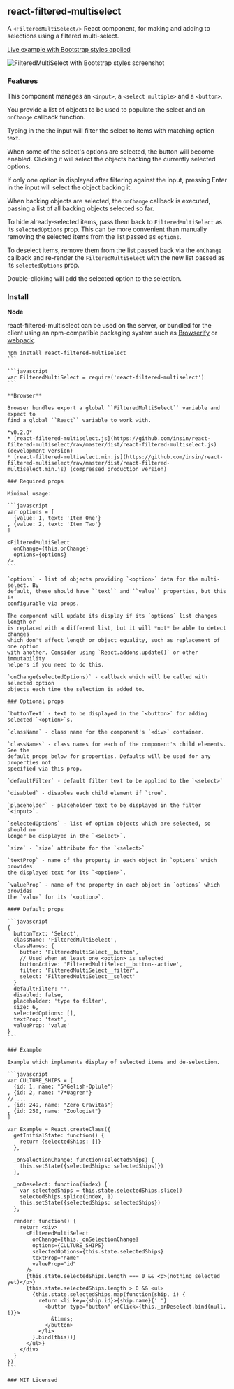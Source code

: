 ## react-filtered-multiselect

A `<FilteredMultiSelect/>` React component, for making and adding to selections
using a filtered multi-select.

[Live example with Bootstrap styles applied](http://insin.github.io/react-filtered-multiselect/)

![FilteredMultiSelect with Bootstrap styles screenshot](https://github.com/insin/react-filtered-multiselect/raw/master/bootstrap-example.png "A FilteredMultiSelect with Bootstrap styles applied")

### Features

This component manages an `<input>`, a `<select multiple>` and a `<button>`.

You provide a list of objects to be used to populate the select and an `onChange`
callback function.

Typing in the the input will filter the select to items with matching option text.

When some of the select's options are selected, the button will become enabled.
Clicking it will select the objects backing the currently selected options.

If only one option is displayed after filtering against the input, pressing Enter
in the input will select the object backing it.

When backing objects are selected, the `onChange` callback is executed, passing
a list of all backing objects selected so far.

To hide already-selected items, pass them back to `FilteredMultiSelect` as its
`selectedOptions` prop. This can be more convenient than manually removing the
selected items from the list passed as `options`.

To deselect items, remove them from the list passed back via the `onChange`
callback and re-render the `FilteredMultiSelect` with the new list passed as its
`selectedOptions` prop.

Double-clicking will add the selected option to the selection.

### Install

**Node**

react-filtered-multiselect can be used on the server, or bundled for the client
using an npm-compatible packaging system such as [Browserify](http://browserify.org/)
or [webpack](http://webpack.github.io/).

````
npm install react-filtered-multiselect
```

```javascript
var FilteredMultiSelect = require('react-filtered-multiselect')
```

**Browser**

Browser bundles export a global ``FilteredMultiSelect`` variable and expect to
find a global ``React`` variable to work with.

*v0.2.0*
* [react-filtered-multiselect.js](https://github.com/insin/react-filtered-multiselect/raw/master/dist/react-filtered-multiselect.js) (development version)
* [react-filtered-multiselect.min.js](https://github.com/insin/react-filtered-multiselect/raw/master/dist/react-filtered-multiselect.min.js) (compressed production version)

### Required props

Minimal usage:

```javascript
var options = [
  {value: 1, text: 'Item One'}
, {value: 2, text: 'Item Two'}
]

<FilteredMultiSelect
  onChange={this.onChange}
  options={options}
/>
```

`options` - list of objects providing `<option>` data for the multi-select. By
default, these should have ``text`` and ``value`` properties, but this is
configurable via props.

The component will update its display if its `options` list changes length or
is replaced with a different list, but it will *not* be able to detect changes
which don't affect length or object equality, such as replacement of one option
with another. Consider using `React.addons.update()` or other immutability
helpers if you need to do this.

`onChange(selectedOptions)` - callback which will be called with selected option
objects each time the selection is added to.

### Optional props

`buttonText` - text to be displayed in the `<button>` for adding selected `<option>`s.

`className` - class name for the component's `<div>` container.

`classNames` - class names for each of the component's child elements. See the
default props below for properties. Defaults will be used for any properties not
specified via this prop.

`defaultFilter` - default filter text to be applied to the `<select>`

`disabled` - disables each child element if `true`.

`placeholder` - placeholder text to be displayed in the filter `<input>`.

`selectedOptions` - list of option objects which are selected, so should no
longer be displayed in the `<select>`.

`size` - `size` attribute for the `<select>`

`textProp` - name of the property in each object in `options` which provides
the displayed text for its `<option>`.

`valueProp` - name of the property in each object in `options` which provides
the `value` for its `<option>`.

#### Default props

```javascript
{
  buttonText: 'Select',
  className: 'FilteredMultiSelect',
  classNames: {
    button: 'FilteredMultiSelect__button',
    // Used when at least one <option> is selected
    buttonActive: 'FilteredMultiSelect__button--active',
    filter: 'FilteredMultiSelect__filter',
    select: 'FilteredMultiSelect__select'
  }
  defaultFilter: '',
  disabled: false,
  placeholder: 'type to filter',
  size: 6,
  selectedOptions: [],
  textProp: 'text',
  valueProp: 'value'
}
```

### Example

Example which implements display of selected items and de-selection.

```javascript
var CULTURE_SHIPS = [
  {id: 1, name: "5*Gelish-Oplule"}
, {id: 2, name: "7*Uagren"}
// ...
, {id: 249, name: "Zero Gravitas"}
, {id: 250, name: "Zoologist"}
]

var Example = React.createClass({
  getInitialState: function() {
    return {selectedShips: []}
  },

  _onSelectionChange: function(selectedShips) {
    this.setState({selectedShips: selectedShips)})
  },

  _onDeselect: function(index) {
    var selectedShips = this.state.selectedShips.slice()
    selectedShips.splice(index, 1)
    this.setState({selectedShips: selectedShips})
  },

  render: function() {
    return <div>
      <FilteredMultiSelect
        onChange={this._onSelectionChange}
        options={CULTURE_SHIPS}
        selectedOptions={this.state.selectedShips}
        textProp="name"
        valueProp="id"
      />
      {this.state.selectedShips.length === 0 && <p>(nothing selected yet)</p>}
      {this.state.selectedShips.length > 0 && <ul>
        {this.state.selectedShips.map(function(ship, i) {
          return <li key={ship.id}>{ship.name}{' '}
            <button type="button" onClick={this._onDeselect.bind(null, i)}>
              &times;
            </button>
          </li>
        }.bind(this))}
      </ul>}
    </div>
  }
})
```

### MIT Licensed